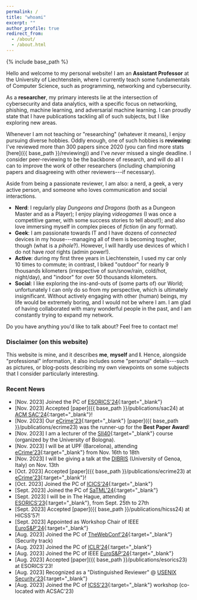 ```yaml
---
permalink: /
title: "whoami"
excerpt: ""
author_profile: true
redirect_from: 
  - /about/
  - /about.html
---
```


{% include base_path %}

Hello and welcome to my personal website! I am an **Assistant Professor** at the University of Liechtenstein, where I currently teach some fundamentals of Computer Science, such as programming, networking and cybersecurity. 

As a **researcher**, my primary interests lie at the intersection of cybersecurity and data analytics, with a specific focus on networking, phishing, machine learning, and adversarial machine learning. I can proudly state that I have publications tackling all of such subjects, but I like exploring new areas. 

Whenever I am not teaching or "researching" (whatever it means), I enjoy pursuing diverse hobbies. Oddly enough, one of such hobbies is **reviewing**: I've reviewed more than 300 papers since 2020 (you can find more stats [here]({{ base_path }}/reviewing)) and I've _never_ missed a single deadline. I consider peer-reviewing to be the backbone of research, and will do all I can to improve the work of other researchers (including championing papers and disagreeing with other reviewers---if necessary). 

Aside from being a passionate reviewer, I am also: a nerd, a geek, a very active person, and someone who loves communication and social interactions.
* **Nerd**: I regularly play _Dungeons and Dragons_ (both as a Dungeon Master and as a Player); I enjoy playing _videogames_ (I was once a competitive gamer, with some success stories to tell about!); and also love immersing myself in complex pieces of *fiction* (in any format).
* **Geek**: I am passionate towards IT and I have dozens of _connected_ devices in my house---managing all of them is becoming tougher, though (what is a _pihole_?). However, I will hardly use devices of which I do not have _root_ rights (admin power!). 
* **Active**: during my first three years in Liechtenstein, I used my car only 10 times to commute; in contrast, I biked "outdoor" for nearly 9 thousands kilometers (irrespective of sun/snow/rain, cold/hot, night/day), and "indoor" for over 50 thousands kilometers. 
* **Social**: I like exploring the ins-and-outs of (some parts of) our World; unfortunately I can only do so from my perspective, which is ultimately insignificant. Without actively engaging with other (human) beings, my life would be extremely boring, and I would not be where I am. I am glad of having collaborated with many wonderful people in the past, and I am constantly trying to expand my network.  

Do you have anything you'd like to talk about? Feel free to contact me!

### Disclaimer (on this website)

This website is mine, and it describes **me**, **myself** and **I**. Hence, alongside "professional" information, it also includes some "personal" details---such as pictures, or blog-posts describing my own viewpoints on some subjects that I consider particularly interesting.


### Recent News
* [Nov. 2023] <i class="fa fa-users"></i> Joined the PC of [ESORICS'24](https://esorics2024.org/){:target="_blank"}
* [Nov. 2023] <i class="fa fa-newspaper"></i> Accepted [paper]({{ base_path }}/publications/sac24) at [ACM SAC'24](https://www.sigapp.org/sac/sac2024/){:target="_blank"}!
* [Nov. 2023] <i class="fa fa-award"></i> Our [eCrime'23](https://apwg.org/event/ecrime2023/){:target="_blank"} [paper]({{ base_path }}/publications/ecrime23) was the runner-up for the **Best Paper Award**!
* [Nov. 2023] <i class="fa fa-comment"></i> I am a lecturer of the [SII40](https://sii40.ing.unibo.it/course/){:target="_blank"} course (organized by the University of Bologna).
* [Nov. 2023] <i class="fa fa-plane"></i> I will be at UPF (Barcelona), attending [eCrime'23](https://apwg.org/event/ecrime2023/){:target="_blank"} from Nov. 16th to 18th
* [Nov. 2023] <i class="fa fa-comment"></i> I will be giving a talk at the [DIBRIS](https://dibris.unige.it/en) (University of Genoa, Italy) on Nov. 13th
* [Oct. 2023] <i class="fa fa-newspaper"></i> Accepted [paper]({{ base_path }}/publications/ecrime23) at [eCrime'23](https://apwg.org/event/ecrime2023/){:target="_blank"}!
* [Oct. 2023] <i class="fa fa-users"></i> Joined the PC of [ICICS'24](https://icics2024.aegean.gr/technical-program-committee/){:target="_blank"}
* [Sept. 2023] <i class="fa fa-users"></i> Joined the PC of [SaTML'24](https://satml.org/){:target="_blank"}
* [Sept. 2023] <i class="fa fa-plane"></i> I will be in The Hague, attending [ESORICS'23](https://esorics2023.org/attend/venue/){:target="_blank"}, from Sept. 25th to 27th
* [Sept. 2023] <i class="fa fa-newspaper"></i> Accepted [paper]({{ base_path }}/publications/hicss24) at HICSS'57!
* [Sept. 2023] <i class="fa fa-chair"></i> Appointed as Workshop Chair of IEEE [EuroS&P'24](https://eurosp2024.ieee-security.org/committee-organizing.html){:target="_blank"}
* [Aug. 2023] <i class="fa fa-users"></i> Joined the PC of [TheWebConf'24](https://www2024.thewebconf.org/){:target="_blank"} (Security track)
* [Aug. 2023] <i class="fa fa-users"></i> Joined the PC of [ICLR'24](https://iclr.cc/){:target="_blank"}
* [Aug. 2023] <i class="fa fa-users"></i> Joined the PC of IEEE [EuroS&P'24](https://eurosp2024.ieee-security.org/committee-program.html){:target="_blank"}
* [Aug. 2023] <i class="fa fa-newspaper"></i> Accepted [paper]({{ base_path }}/publications/esorics23) at ESORICS'23!
* [Aug. 2023] <i class="fa fa-award"></i> Recognized as a "Distinguished Reviewer" @ [USENIX Security'23](https://pbs.twimg.com/media/F3Gs0lsXoAsjjXj?format=jpg&name=large){:target="_blank"}
* [Aug. 2023] <i class="fa fa-users"></i> Joined the PC of [ICSS'23](https://www.acsac.org/2023/workshops/icss/ICSS2023-CFP.pdf){:target="_blank"} workshop (co-located with ACSAC'23)